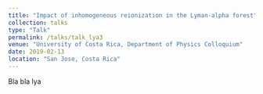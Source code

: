 ```yaml
---
title: "Impact of inhomogeneous reionization in the Lyman-alpha forest"
collection: talks
type: "Talk"
permalink: /talks/talk_lya3
venue: "University of Costa Rica, Department of Physics Colloquium"
date: 2019-02-13
location: "San Jose, Costa Rica"
---
```


Bla bla lya
